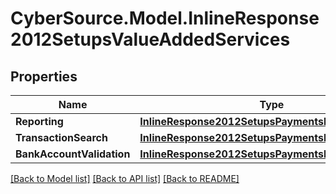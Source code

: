 # CyberSource.Model.InlineResponse2012SetupsValueAddedServices
## Properties

Name | Type | Description | Notes
------------ | ------------- | ------------- | -------------
**Reporting** | [**InlineResponse2012SetupsPaymentsDigitalPayments**](InlineResponse2012SetupsPaymentsDigitalPayments.md) |  | [optional] 
**TransactionSearch** | [**InlineResponse2012SetupsPaymentsDigitalPayments**](InlineResponse2012SetupsPaymentsDigitalPayments.md) |  | [optional] 
**BankAccountValidation** | [**InlineResponse2012SetupsPaymentsDigitalPayments**](InlineResponse2012SetupsPaymentsDigitalPayments.md) |  | [optional] 

[[Back to Model list]](../README.md#documentation-for-models) [[Back to API list]](../README.md#documentation-for-api-endpoints) [[Back to README]](../README.md)

